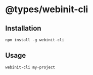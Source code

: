 # @types/webinit-cli

## Installation
```shell
npm install -g webinit-cli
```

## Usage
```shell
webinit-cli my-project
```
